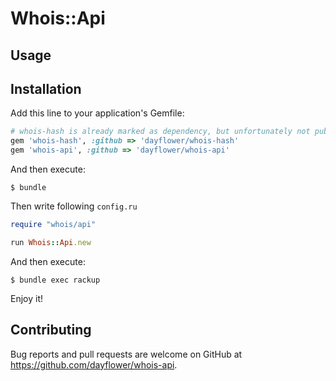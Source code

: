 # Whois::Api

## Usage

## Installation

Add this line to your application's Gemfile:

```ruby
# whois-hash is already marked as dependency, but unfortunately not published in rubygems yet
gem 'whois-hash', :github => 'dayflower/whois-hash'
gem 'whois-api', :github => 'dayflower/whois-api'
```

And then execute:

    $ bundle

Then write following `config.ru`

```ruby
require "whois/api"

run Whois::Api.new
```

And then execute:

    $ bundle exec rackup

Enjoy it!

## Contributing

Bug reports and pull requests are welcome on GitHub at https://github.com/dayflower/whois-api.
